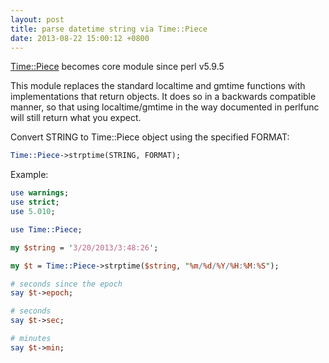 ```yaml
---
layout: post
title: parse datetime string via Time::Piece
date: 2013-08-22 15:00:12 +0800
---
```


[Time::Piece][1] becomes core module since perl v5.9.5

This module replaces the standard localtime and gmtime functions with
implementations that return objects. It does so in a backwards compatible
manner, so that using localtime/gmtime in the way documented in perlfunc
will still return what you expect.

Convert STRING to Time::Piece object using the specified FORMAT:

```perl
Time::Piece->strptime(STRING, FORMAT);
```

Example:

```perl
use warnings;
use strict;
use 5.010;

use Time::Piece;

my $string = '3/20/2013/3:48:26';

my $t = Time::Piece->strptime($string, "%m/%d/%Y/%H:%M:%S");

# seconds since the epoch
say $t->epoch;

# seconds
say $t->sec;

# minutes
say $t->min;
```


[1]: http://search.cpan.org/~rjbs/Time-Piece-1.22/Piece.pm
